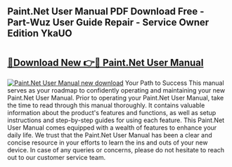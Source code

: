 ## Paint.Net User Manual PDF Download Free - Part-Wuz User Guide Repair - Service Owner Edition YkaUO

# <h2><a href="http://bc9833.oget.top/?id=Paint.Net+User+Manual">🔗Download New 👉🔴 Paint.Net User Manual</a></h2>

[![Paint.Net User Manual new download](https://i.imgur.com/5g1atiW.png)](http://bc9833.oget.top/?id=Paint.Net+User+Manual)
Your Path to Success This manual serves as your roadmap to confidently operating and maintaining your new Paint.Net User Manual. Prior to operating your Paint.Net User Manual, take the time to read through this manual thoroughly. It contains valuable information about the product's features and functions, as well as setup instructions and step-by-step guides for using each feature. This Paint.Net User Manual comes equipped with a wealth of features to enhance your daily life. We trust that the Paint.Net User Manual has been a clear and concise resource in your efforts to learn the ins and outs of your new device. In case of any queries or concerns, please do not hesitate to reach out to our customer service team.

